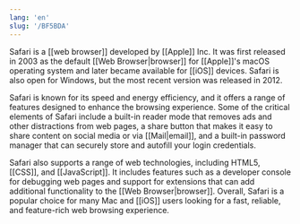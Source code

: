 ```yaml
---
lang: 'en'
slug: '/BF5BDA'
---
```


Safari is a [[web browser]] developed by [[Apple]] Inc. It was first released in 2003 as the default [[Web Browser|browser]] for [[Apple]]'s macOS operating system and later became available for [[iOS]] devices. Safari is also open for Windows, but the most recent version was released in 2012.

Safari is known for its speed and energy efficiency, and it offers a range of features designed to enhance the browsing experience. Some of the critical elements of Safari include a built-in reader mode that removes ads and other distractions from web pages, a share button that makes it easy to share content on social media or via [[Mail|email]], and a built-in password manager that can securely store and autofill your login credentials.

Safari also supports a range of web technologies, including HTML5, [[CSS]], and [[JavaScript]]. It includes features such as a developer console for debugging web pages and support for extensions that can add additional functionality to the [[Web Browser|browser]]. Overall, Safari is a popular choice for many Mac and [[iOS]] users looking for a fast, reliable, and feature-rich web browsing experience.

